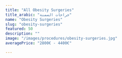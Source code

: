 ```yaml
---
title: "All Obesity Surgeries"
title_arabic: "جراحات السمنة"
name: "Obesity Surgeries"
slug: "obesity-surgeries"
featured: 50
description: ""
image: "/images/procedures/obesity-surgeries.jpg"
averagePrice: "2800€ - 4400€"

---
```

